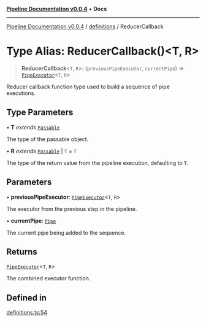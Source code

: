 [**Pipeline Documentation v0.0.4**](../../README.md) • **Docs**

***

[Pipeline Documentation v0.0.4](../../modules.md) / [definitions](../README.md) / ReducerCallback

# Type Alias: ReducerCallback()\<T, R\>

> **ReducerCallback**\<`T`, `R`\>: (`previousPipeExecutor`, `currentPipe`) => [`PipeExecutor`](PipeExecutor.md)\<`T`, `R`\>

Reducer callback function type used to build a sequence of pipe executions.

## Type Parameters

• **T** *extends* [`Passable`](Passable.md)

The type of the passable object.

• **R** *extends* [`Passable`](Passable.md) \| `T` = `T`

The type of the return value from the pipeline execution, defaulting to `T`.

## Parameters

• **previousPipeExecutor**: [`PipeExecutor`](PipeExecutor.md)\<`T`, `R`\>

The executor from the previous step in the pipeline.

• **currentPipe**: [`Pipe`](Pipe.md)

The current pipe being added to the sequence.

## Returns

[`PipeExecutor`](PipeExecutor.md)\<`T`, `R`\>

The combined executor function.

## Defined in

[definitions.ts:54](https://github.com/stonemjs/pipeline/blob/c58d6a845c753f59fdcbc14c7c929ef7d9fab2e5/src/definitions.ts#L54)
